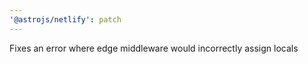 ```yaml
---
'@astrojs/netlify': patch
---
```


Fixes an error where edge middleware would incorrectly assign locals
